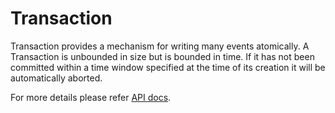 # Transaction

Transaction provides a mechanism for writing many events atomically.
A Transaction is unbounded in size but is bounded in time. If it has not been committed within a time window
specified  at the time of its creation it will be automatically aborted.

For more details please refer [API docs](./doc/pravega_client_rust/transaction/transactional_event_stream_writer/index.html).